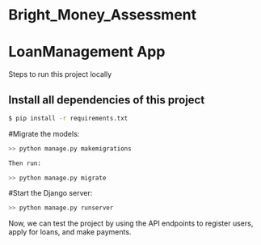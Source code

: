 # Bright_Money_Assessment

# LoanManagement App

Steps to run this project locally 

## Install all dependencies of this project
```sh
$ pip install -r requirements.txt

```

#Migrate the models:
```sh
>> python manage.py makemigrations

Then run:

>> python manage.py migrate
```

#Start the Django server:
```sh
>> python manage.py runserver

```

Now, we can test the project by using the API endpoints to register users, apply for loans, and make payments.
